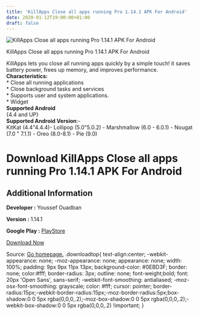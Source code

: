 ```yaml
---
title: 'KillApps Close all apps running Pro 1.14.1 APK For Android'
date: 2020-01-12T19:00:00+01:00
draft: false
---
```


![KillApps Close all apps running Pro 1.14.1 APK For Android](https://i2.wp.com/apkhome.net/wp-content/uploads/2020/01/KillApps-Close-all-apps-running-Pro-1.14.1.png "KillApps Close all apps running Pro 1.14.1 APK For Android")

  

KillApps Close all apps running Pro 1.14.1 APK For Android

KillApps lets you close all running apps quickly by a simple touch! it saves battery power, frees up memory, and improves performance.  
**Characteristics:**  
\* Close all running applications  
\* Close background tasks and services  
\* Supports user and system applications.  
\* Widget  
**Supported Android**  
{4.4 and UP}  
**Supported Android Version**:-  
KitKat (4.4"4.4.4)- Lollipop (5.0"5.0.2) - Marshmallow (6.0 - 6.0.1) - Nougat (7.0 " 7.1.1) - Oreo (8.0-8.1) - Pie (9.0)

Download KillApps Close all apps running Pro 1.14.1 APK For Android
===================================================================

Additional Information
----------------------

**Developer :** Youssef Ouadban

**Version :** 1.14.1

**Google Play :** [PlayStore](https://play.google.com/store/apps/details?id=com.tafayor.killall)

  

[Download Now](https://store4app.co/post/killapps-close-all-apps-running-pro-1-14-1-apk-for-android_1578851786)

  
Source: [Go homepage.](https://store4app.co/post/killapps-close-all-apps-running-pro-1-14-1-apk-for-android_1578851786) .downloadtop{ text-align:center; -webkit-appearance: none; -moz-appearance: none; appearance: none; width: 100%; padding: 9px 9px 11px 13px; background-color: #0EBD3F; border: none; color:#fff; border-radius: 3px; outline: none; font-weight;bold; font: 20px 'Open Sans', sans-serif; -webkit-font-smoothing: antialiased; -moz-osx-font-smoothing: grayscale; color: #fff; cursor: pointer; border-radius:15px;-webkit-border-radius:15px;-moz-border-radius:5px;box-shadow:0 0 5px rgba(0,0,0,.2);-moz-box-shadow:0 0 5px rgba(0,0,0,.2);-webkit-box-shadow:0 0 5px rgba(0,0,0,.2) !important; }